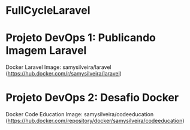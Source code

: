 # FullCycleLaravel

# Projeto DevOps 1: Publicando Imagem Laravel
Docker Laravel Image: samysilveira/laravel (https://hub.docker.com/r/samysilveira/laravel)

# Projeto DevOps 2: Desafio Docker
Docker Code Education Image: samysilveira/codeeducation (https://hub.docker.com/repository/docker/samysilveira/codeeducation)
